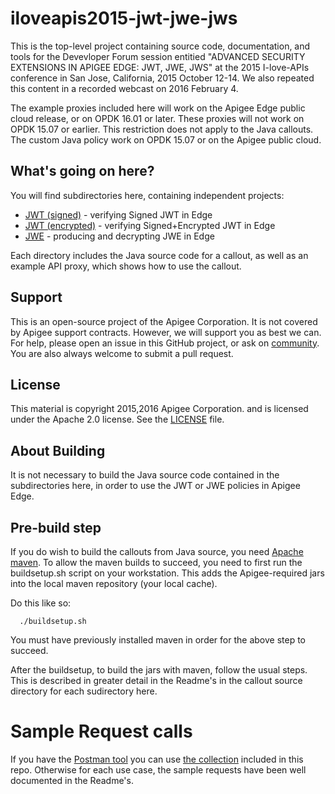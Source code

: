 # iloveapis2015-jwt-jwe-jws

This is the top-level project containing source code, documentation, and tools for the Devevloper Forum session entitied "ADVANCED SECURITY EXTENSIONS IN APIGEE EDGE: JWT, JWE, JWS"
 at the 2015 I-love-APIs conference in San Jose, California, 2015 October 12-14.  We also repeated this content in a recorded webcast on 2016 February 4. 

The example proxies included here will work on the Apigee Edge public cloud release, or on OPDK 16.01 or later. These proxies will not work on OPDK 15.07 or earlier.  This restriction does not apply to the Java callouts.  The custom Java policy work on OPDK 15.07 or on the Apigee public cloud. 


## What's going on here?

You will find subdirectories here, containing independent projects:

- [JWT (signed)](jwt_signed) - verifying Signed JWT in Edge
- [JWT (encrypted)](jwt_encrypted) - verifying Signed+Encrypted JWT in Edge
- [JWE](jwe) - producing and decrypting JWE in Edge


Each directory includes the Java source code for a callout, as well as an example API proxy, which shows how to use the callout. 


## Support

This is an open-source project of the Apigee Corporation. It is not covered by Apigee support contracts. However, we will support you as best we can. For help, please open an issue in this GitHub project, or ask on [community](https://community.apigee.com). You are also always welcome to submit a pull request.

## License

This material is copyright 2015,2016 Apigee Corporation. 
and is licensed under the Apache 2.0 license. See the [LICENSE](LICENSE) file. 

## About Building

It is not necessary to build the Java source code contained in the subdirectories here, in order to use the JWT or JWE policies in Apigee Edge.  


## Pre-build step

If you do wish to build the callouts from Java source, you need [Apache maven](https://maven.apache.org/).  To allow the maven builds to succeed, you need to first run the buildsetup.sh script on your workstation. This adds the Apigee-required jars into the local maven repository (your local cache). 

Do this like so: 

```
  ./buildsetup.sh
```

You must have previously installed maven in order for the above step to succeed.

After the buildsetup, to build the jars with maven, follow the usual
steps.  This is described in greater detail in the Readme's in the callout source
directory for each sudirectory here.


# Sample Request calls 

If you have the [Postman tool](https://www.getpostman.com/) you can use [the collection](Advanced-Security-JWT-JWE-JWS.json.postman_collection) included in this repo. 
Otherwise for each use case, the sample requests have been well documented in the Readme's.
